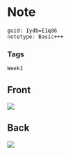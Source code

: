 # Note
```
guid: Iydb=E1q86
notetype: Basic+++
```

### Tags
```
Week1
```

## Front
<img src="paste-5405d3f4d41d9f78ca0ffe301e737e7cf154d4df.jpg">

## Back
<img src="paste-eb3fea4082ceede82f604847ea39ba7fbb0e208d.jpg">
